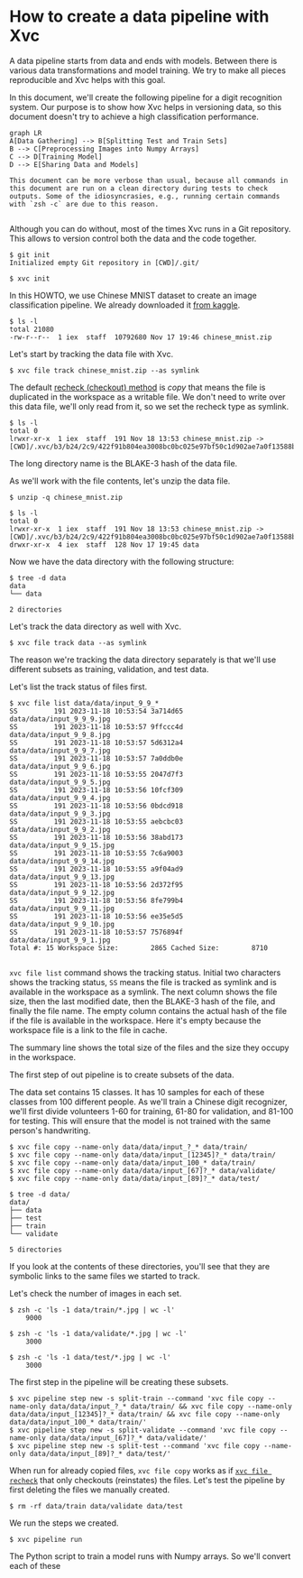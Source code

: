 # How to create a data pipeline with Xvc

A data pipeline starts from data and ends with models. Between there is various data transformations and model training. We try to make all pieces reproducible and Xvc helps with this goal. 

In this document, we'll create the following pipeline for a digit recognition system. Our purpose is to show how Xvc helps in versioning data, so this document doesn't try to achieve a high classification performance. 

```mermaid
graph LR
A[Data Gathering] --> B[Splitting Test and Train Sets]
B --> C[Preprocessing Images into Numpy Arrays]
C --> D[Training Model]
D --> E[Sharing Data and Models]
```


```admonish info
This document can be more verbose than usual, because all commands in this document are run on a clean directory during tests to check outputs. Some of the idiosyncrasies, e.g., running certain commands with `zsh -c` are due to this reason.
```
```
```

Although you can do without, most of the times Xvc runs in a Git repository. This allows to version control both the data and the code together. 
```console
$ git init
Initialized empty Git repository in [CWD]/.git/

$ xvc init
```

In this HOWTO, we use Chinese MNIST dataset to create an image classification pipeline. We already downloaded it [from kaggle](https://www.kaggle.com/datasets/gpreda/chinese-mnist/data). 

```console
$ ls -l
total 21080
-rw-r--r--  1 iex  staff  10792680 Nov 17 19:46 chinese_mnist.zip

```
Let's start by tracking the data file with Xvc.

```console
$ xvc file track chinese_mnist.zip --as symlink

```

The default [recheck (checkout) method](/ref/xvc-file-recheck.md) is _copy_ that means the file is
duplicated in the workspace as a writable file. We don't need to write over this
data file, we'll only read from it, so we set the recheck type as symlink.

```console
$ ls -l
total 0
lrwxr-xr-x  1 iex  staff  191 Nov 18 13:53 chinese_mnist.zip -> [CWD]/.xvc/b3/b24/2c9/422f91b804ea3008bc0bc025e97bf50c1d902ae7a0f13588b84f59023d/0.zip

```

The long directory name is the BLAKE-3 hash of the data file.

As we'll work with the file contents, let's unzip the data file.

```console
$ unzip -q chinese_mnist.zip

$ ls -l
total 0
lrwxr-xr-x  1 iex  staff  191 Nov 18 13:53 chinese_mnist.zip -> [CWD]/.xvc/b3/b24/2c9/422f91b804ea3008bc0bc025e97bf50c1d902ae7a0f13588b84f59023d/0.zip
drwxr-xr-x  4 iex  staff  128 Nov 17 19:45 data

```

Now we have the data directory with the following structure:

```console
$ tree -d data
data
└── data

2 directories

```

Let's track the data directory as well with Xvc.

```console
$ xvc file track data --as symlink
```

The reason we're tracking the data directory separately is that we'll use different subsets as training, validation, and test data. 

Let's list the track status of files first. 

```console
$ xvc file list data/data/input_9_9_*
SS         191 2023-11-18 10:53:54 3a714d65          data/data/input_9_9_9.jpg
SS         191 2023-11-18 10:53:57 9ffccc4d          data/data/input_9_9_8.jpg
SS         191 2023-11-18 10:53:57 5d6312a4          data/data/input_9_9_7.jpg
SS         191 2023-11-18 10:53:57 7a0ddb0e          data/data/input_9_9_6.jpg
SS         191 2023-11-18 10:53:55 2047d7f3          data/data/input_9_9_5.jpg
SS         191 2023-11-18 10:53:56 10fcf309          data/data/input_9_9_4.jpg
SS         191 2023-11-18 10:53:56 0bdcd918          data/data/input_9_9_3.jpg
SS         191 2023-11-18 10:53:55 aebcbc03          data/data/input_9_9_2.jpg
SS         191 2023-11-18 10:53:56 38abd173          data/data/input_9_9_15.jpg
SS         191 2023-11-18 10:53:55 7c6a9003          data/data/input_9_9_14.jpg
SS         191 2023-11-18 10:53:55 a9f04ad9          data/data/input_9_9_13.jpg
SS         191 2023-11-18 10:53:56 2d372f95          data/data/input_9_9_12.jpg
SS         191 2023-11-18 10:53:56 8fe799b4          data/data/input_9_9_11.jpg
SS         191 2023-11-18 10:53:56 ee35e5d5          data/data/input_9_9_10.jpg
SS         191 2023-11-18 10:53:57 7576894f          data/data/input_9_9_1.jpg
Total #: 15 Workspace Size:        2865 Cached Size:        8710


```

`xvc file list` command shows the tracking status. Initial two characters shows
the tracking status, `SS` means the file is tracked as symlink and is available
in the workspace as a symlink. The next column shows the file size, then the
last modified date, then the BLAKE-3 hash of the file, and finally the file
name. The empty column contains the actual hash of the file if the file is
available in the workspace. Here it's empty because the workspace file is a
link to the file in cache.

The summary line shows the total size of the files and the size they occupy in
the workspace.

The first step of out pipeline is to create subsets of the data. 

The data set contains 15 classes. It has 10 samples for each of these classes
from 100 different people. As we'll train a Chinese digit recognizer, we'll
first divide volunteers 1-60 for training, 61-80 for validation, and 81-100 for
testing. This will ensure that the model is not trained with the same person's
handwriting.


```console
$ xvc file copy --name-only data/data/input_?_* data/train/
$ xvc file copy --name-only data/data/input_[12345]?_* data/train/
$ xvc file copy --name-only data/data/input_100_* data/train/
$ xvc file copy --name-only data/data/input_[67]?_* data/validate/
$ xvc file copy --name-only data/data/input_[89]?_* data/test/

$ tree -d data/
data/
├── data
├── test
├── train
└── validate

5 directories

```

If you look at the contents of these directories, you'll see that they are
symbolic links to the same files we started to track. 

Let's check the number of images in each set. 

```console
$ zsh -c 'ls -1 data/train/*.jpg | wc -l'
    9000

$ zsh -c 'ls -1 data/validate/*.jpg | wc -l'
    3000

$ zsh -c 'ls -1 data/test/*.jpg | wc -l'
    3000

```

The first step in the pipeline will be creating these subsets. 

```console
$ xvc pipeline step new -s split-train --command 'xvc file copy --name-only data/data/input_?_* data/train/ && xvc file copy --name-only data/data/input_[12345]?_* data/train/ && xvc file copy --name-only data/data/input_100_* data/train/'
$ xvc pipeline step new -s split-validate --command 'xvc file copy --name-only data/data/input_[67]?_* data/validate/'
$ xvc pipeline step new -s split-test --command 'xvc file copy --name-only data/data/input_[89]?_* data/test/'
```

When run for already copied files, `xvc file copy` works as if [`xvc file
recheck`](/ref/xvc-file-recheck.md) that only checkouts (reinstates) the files.
Let's test the pipeline by first deleting the files we manually created.
```console
$ rm -rf data/train data/validate data/test
```

We run the steps we created.

```console
$ xvc pipeline run
```

The Python script to train a model runs with Numpy arrays. So we'll convert each of these 
